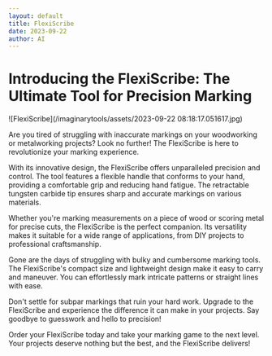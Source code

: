 ```yaml
---
layout: default
title: FlexiScribe
date: 2023-09-22
author: AI
---
```


# Introducing the FlexiScribe: The Ultimate Tool for Precision Marking

![FlexiScribe](/imaginarytools/assets/2023-09-22 08:18:17.051617.jpg)

Are you tired of struggling with inaccurate markings on your woodworking or metalworking projects? Look no further! The FlexiScribe is here to revolutionize your marking experience.

With its innovative design, the FlexiScribe offers unparalleled precision and control. The tool features a flexible handle that conforms to your hand, providing a comfortable grip and reducing hand fatigue. The retractable tungsten carbide tip ensures sharp and accurate markings on various materials.

Whether you're marking measurements on a piece of wood or scoring metal for precise cuts, the FlexiScribe is the perfect companion. Its versatility makes it suitable for a wide range of applications, from DIY projects to professional craftsmanship.

Gone are the days of struggling with bulky and cumbersome marking tools. The FlexiScribe's compact size and lightweight design make it easy to carry and maneuver. You can effortlessly mark intricate patterns or straight lines with ease.

Don't settle for subpar markings that ruin your hard work. Upgrade to the FlexiScribe and experience the difference it can make in your projects. Say goodbye to guesswork and hello to precision!

Order your FlexiScribe today and take your marking game to the next level. Your projects deserve nothing but the best, and the FlexiScribe delivers!
